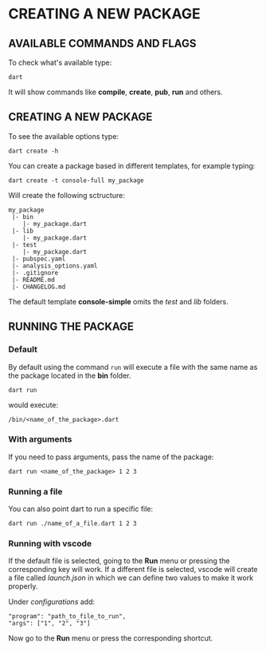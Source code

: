 # CREATING A NEW PACKAGE

## AVAILABLE COMMANDS AND FLAGS
To check what's available type:
```
dart
```
It will show commands like **compile**, **create**, **pub**, **run** and others.

## CREATING A NEW PACKAGE
To see the available options type:
```
dart create -h
```
You can create a package based in different templates, for example typing:
```
dart create -t console-full my_package
```

Will create the following sctructure:
```
my_package
 |- bin
    |- my_package.dart
 |- lib
    |- my_package.dart
 |- test
    |- my_package.dart
 |- pubspec.yaml
 |- analysis_options.yaml
 |- .gitignore
 |- README.md
 |- CHANGELOG.md

```
The default template **console-simple** omits the _test_ and _lib_ folders.

## RUNNING THE PACKAGE

### Default

By default using the command `run` will execute a file with the same name as the package located in the **bin** folder. 
```
dart run
```
would execute:
```
/bin/<name_of_the_package>.dart
```
### With arguments
If you need to pass arguments, pass the name of the package:
```
dart run <name_of_the_package> 1 2 3
```
### Running a file
You can also point dart to run a specific file:
```
dart run ./name_of_a_file.dart 1 2 3
```

### Running with vscode

If the default file is selected, going to the **Run** menu or pressing the corresponding key will work. If a different file is selected, vscode will create a file called *launch.json* in which we can define two values to make it work properly.

Under _configurations_ add:
```
"program": "path_to_file_to_run",
"args": ["1", "2", "3"]
```
Now go to the **Run** menu or press the corresponding shortcut.